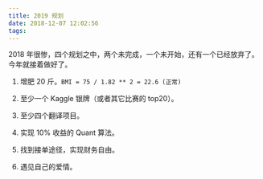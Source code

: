 ```yaml
---
title: 2019 规划
date: 2018-12-07 12:02:56
tags:
---
```


2018 年很惨，四个规划之中，两个未完成，一个未开始，还有一个已经放弃了。今年就接着做好了。

1.  增肥 20 斤。`BMI = 75 / 1.82 ** 2 = 22.6 (正常)`

2.  至少一个 Kaggle 银牌（或者其它比赛的 top20）。

3.  至少四个翻译项目。

4.  实现 10% 收益的 Quant 算法。

5.  找到接单途径，实现财务自由。

6.  遇见自己的爱情。
